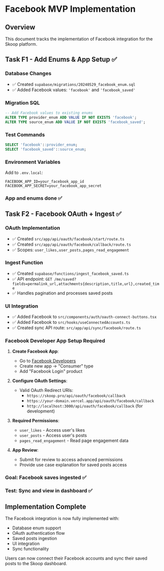 # Facebook MVP Implementation

## Overview
This document tracks the implementation of Facebook integration for the Skoop platform.

## Task F1 - Add Enums & App Setup ✅

### Database Changes
- ✅ Created `supabase/migrations/20240529_facebook_enum.sql`
- ✅ Added Facebook values: `'facebook'` and `'facebook_saved'`

### Migration SQL
```sql
-- Add Facebook values to existing enums
ALTER TYPE provider_enum ADD VALUE IF NOT EXISTS 'facebook';
ALTER TYPE source_enum ADD VALUE IF NOT EXISTS 'facebook_saved';
```

### Test Commands
```sql
SELECT 'facebook'::provider_enum;
SELECT 'facebook_saved'::source_enum;
```

### Environment Variables
Add to `.env.local`:
```
FACEBOOK_APP_ID=your_facebook_app_id
FACEBOOK_APP_SECRET=your_facebook_app_secret
```

### App and enums done ✅

## Task F2 - Facebook OAuth + Ingest ✅

### OAuth Implementation
- ✅ Created `src/app/api/oauth/facebook/start/route.ts`
- ✅ Created `src/app/api/oauth/facebook/callback/route.ts`
- ✅ Scopes: `user_likes,user_posts,pages_read_engagement`

### Ingest Function
- ✅ Created `supabase/functions/ingest_facebook_saved.ts`
- ✅ API endpoint: `GET /me/saved?fields=permalink_url,attachments{description,title,url},created_time`
- ✅ Handles pagination and processes saved posts

### UI Integration
- ✅ Added Facebook to `src/components/auth/oauth-connect-buttons.tsx`
- ✅ Added Facebook to `src/hooks/useConnectedAccounts.ts`
- ✅ Created sync API route: `src/app/api/sync/facebook/route.ts`

### Facebook Developer App Setup Required

1. **Create Facebook App**:
   - Go to [Facebook Developers](https://developers.facebook.com/)
   - Create new app → "Consumer" type
   - Add "Facebook Login" product

2. **Configure OAuth Settings**:
   - Valid OAuth Redirect URIs:
     - `https://skoop.pro/api/oauth/facebook/callback`
     - `https://your-domain.vercel.app/api/oauth/facebook/callback`
     - `http://localhost:3000/api/oauth/facebook/callback` (for development)

3. **Required Permissions**:
   - `user_likes` - Access user's likes
   - `user_posts` - Access user's posts
   - `pages_read_engagement` - Read page engagement data

4. **App Review**:
   - Submit for review to access advanced permissions
   - Provide use case explanation for saved posts access

### Goal: Facebook saves ingested ✅
### Test: Sync and view in dashboard ✅

## Implementation Complete

The Facebook integration is now fully implemented with:
- Database enum support
- OAuth authentication flow
- Saved posts ingestion
- UI integration
- Sync functionality

Users can now connect their Facebook accounts and sync their saved posts to the Skoop dashboard. 